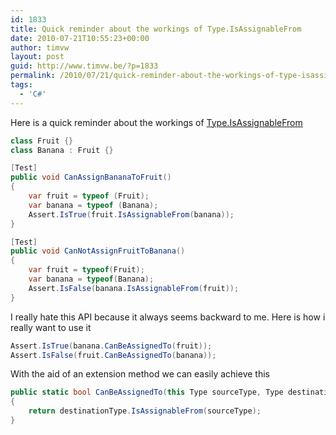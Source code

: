 ```yaml
---
id: 1833
title: Quick reminder about the workings of Type.IsAssignableFrom
date: 2010-07-21T10:55:23+00:00
author: timvw
layout: post
guid: http://www.timvw.be/?p=1833
permalink: /2010/07/21/quick-reminder-about-the-workings-of-type-isassignablefrom/
tags:
  - 'C#'
---
```

Here is a quick reminder about the workings of [Type.IsAssignableFrom](http://msdn.microsoft.com/en-us/library/system.type.isassignablefrom.aspx)

```csharp
class Fruit {}
class Banana : Fruit {}

[Test]
public void CanAssignBananaToFruit()
{
	var fruit = typeof (Fruit);
	var banana = typeof (Banana);
	Assert.IsTrue(fruit.IsAssignableFrom(banana));
}

[Test]
public void CanNotAssignFruitToBanana()
{
	var fruit = typeof(Fruit);
	var banana = typeof(Banana);
	Assert.IsFalse(banana.IsAssignableFrom(fruit));
}
```

I really hate this API because it always seems backward to me. Here is how i really want to use it

```csharp
Assert.IsTrue(banana.CanBeAssignedTo(fruit));
Assert.IsFalse(fruit.CanBeAssignedTo(banana));
```

With the aid of an extension method we can easily achieve this

```csharp
public static bool CanBeAssignedTo(this Type sourceType, Type destinationType)
{
	return destinationType.IsAssignableFrom(sourceType);
}
```
